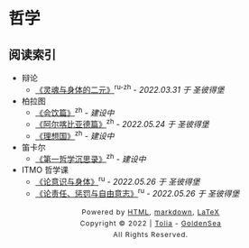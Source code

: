 # 哲学

## 阅读索引

- 辩论
  - [《灵魂与身体的二元》](辩论-灵魂与身体的二元.md)<sup>ru-zh</sup> - *2022.03.31 于 圣彼得堡*
- 柏拉图
  - [《会饮篇》](../404.md)<sup>zh</sup> - *建设中*
  - [《阿尔喀比亚德篇》](柏拉图-阿尔喀比亚德篇.md)<sup>zh</sup> - *2022.05.24 于 圣彼得堡*
  - [《理想国》](../404.md)<sup>zh</sup> - *建设中*
- 笛卡尔
  - [《第一哲学沉思录》](../404.md)<sup>zh</sup> - *建设中*
- ITMO 哲学课
  - [《论意识与身体》](论意识与身体.md)<sup>ru</sup> - *2022.05.26 于 圣彼得堡*
  - [《论责任、惩罚与自由意志》](论责任、惩罚与自由意志.md)<sup>ru</sup> - *2022.05.26 于 圣彼得堡*
<style type="text/css">
    #footer {
        position: relative;
        margin: 0 auto;
        line-height: 20px;
        text-align: center;
        font-size: 12px;
        letter-spacing: 1px;
    }
 
    .content {
        height: 1800px;
        width: 100%;
        text-align: center;
    }
</style>
<div id="footer">
    Powered by
    <a href="https://html5up.net">HTML</a>, 
    <a href="https://markdown.com.cn/">markdown</a>, 
    <a href="https://www.latex-project.org/">LaTeX</a>
    <br>
    Copyright © 2022 | 
    <a href="https://tolia-gh.github.io">Tolia</a> - 
    <a href="https://github.com/golden-sea">GoldenSea</a>
    <br>
    All Rights Reserved.
    <br>
</div>